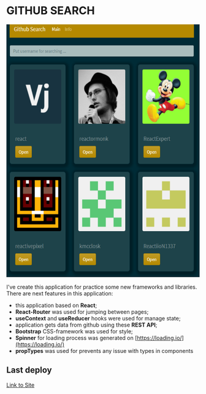 # GITHUB SEARCH

[<img src="../img/github-search.png" width="800" height="660"/>](https://60129e02acbae7d8629f019b--search-on-github.netlify.app)

I've create this application for practice some new frameworks and libraries. There are next features in this application:
- this application based on **React**;
- **React-Router** was used for jumping between pages;
- **useContext** and **useReducer** hooks were used for manage state;
- application gets data from github using these **REST API**;
- **Bootstrap** CSS-framework was used for style;
- **Spinner** for loading process was generated on [https://loading.io/](https://loading.io/)
- **propTypes** was used for prevents any issue with types in components


## Last deploy

[Link to Site](https://60129e02acbae7d8629f019b--search-on-github.netlify.app)
